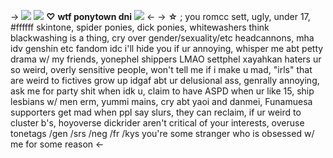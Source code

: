 -> ![](https://hellohihello.carrd.co/assets/images/image07.jpg?v=e6f0d815)
![](https://cdn.discordapp.com/attachments/655563078251053076/941392747477213214/b6a8f1a1.png)
**♡** **wtf ponytown dni** ![](https://xyz.crd.co/assets/images/gallery11/cb04dadb.gif?v=d4055393) <-
-> **☆** ; you romcc sett, ugly, under 17, #ffffff skintone, spider ponies, dick ponies, whitewashers
think blackwashing is a thing, cry over gender/sexuality/etc headcannons, mha idv genshin etc fandom
idc i'll hide you if ur annoying, whisper me abt petty drama w/ my friends, yonephel shippers LMAO 
settphel xayahkan haters ur so weird, overly sensitive people, won't tell me if i make u mad, "irls" that are
weird to fictives grow up idgaf abt ur delusional ass, genrally annoying, ask me for party shit when idk u, claim to
have ASPD when ur like 15, ship lesbians w/ men erm, yummi mains, cry abt yaoi and danmei, Funamuesa supporters
 get mad when ppl say slurs, they can reclaim, if ur weird to cluster b's, hoyoverse dickrider
aren't critical of your interests, overuse tonetags /gen /srs /neg /fr /kys
you're some stranger who is obsessed w/ me for some reason
<-